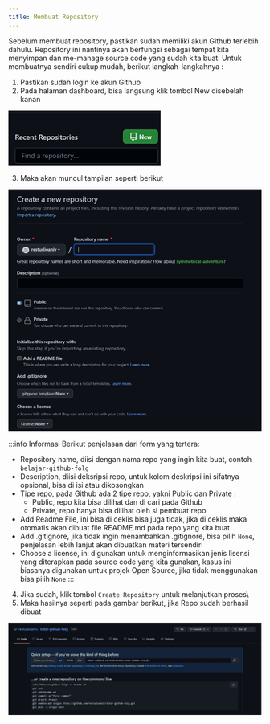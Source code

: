 ```yaml
---
title: Membuat Repository
---
```


Sebelum membuat repository, pastikan sudah memiliki akun Github terlebih dahulu. Repository ini nantinya akan berfungsi sebagai tempat kita menyimpan dan me-manage source code yang sudah kita buat. Untuk membuatnya sendiri cukup mudah, berikut langkah-langkahnya :

1. Pastikan sudah login ke akun Github
2. Pada halaman dashboard, bisa langsung klik tombol New disebelah kanan

![buat-repo-dash](../../../img/github/buat-repo-dashboard.jpg)

3. Maka akan muncul tampilan seperti berikut 

![new-repo](../../../img/github/new-repo.jpg)

:::info Informasi
Berikut penjelasan dari form yang tertera:
* Repository name, diisi dengan nama repo yang ingin kita buat, contoh `belajar-github-folg`
* Description, diisi deksripsi repo, untuk kolom deskripsi ini sifatnya opsional, bisa di isi atau dikosongkan
* Tipe repo, pada Github ada 2 tipe repo, yakni Public dan Private :
    * Public, repo kita bisa dilihat dan di cari pada Github
    * Private, repo hanya bisa dilihat oleh si pembuat repo
* Add Readme File, ini bisa di ceklis bisa juga tidak, jika di ceklis maka otomatis akan dibuat file README.md pada repo yang kita buat
* Add .gitignore, jika tidak ingin menambahkan .gitignore, bisa pilih `None`, penjelasan lebih lanjut akan dibuatkan materi tersendiri
* Choose a license, ini digunakan untuk menginformasikan jenis lisensi yang diterapkan pada source code yang kita gunakan, kasus ini biasanya digunakan untuk projek Open Source, jika tidak menggunakan bisa pilih `None`
:::

4. Jika sudah, klik tombol `Create Repository` untuk melanjutkan proses\
5. Maka hasilnya seperti pada gambar berikut, jika Repo sudah berhasil dibuat

![repo-done](../../../img/github/repo-done.jpg)